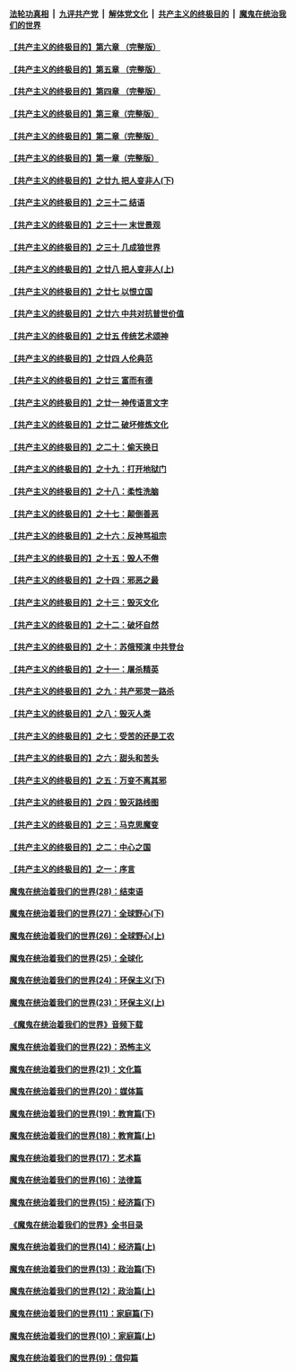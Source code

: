 ####  [法轮功真相](../../../../basic/blob/master/README.md?t=05282001) &nbsp;|&nbsp; [九评共产党](../../../../9ping.md/blob/master/README.md?t=05282001) &nbsp;|&nbsp; [解体党文化](../../../../jtdwh.md/blob/master/README.md?t=05282001)  &nbsp;|&nbsp; [共产主义的终极目的](../../../../gczydzjmd.md/blob/master/README.md?t=05282001) &nbsp;|&nbsp; [魔鬼在统治我们的世界](../../../../mgztzwmdsj.md/blob/master/README.md?t=05282001) 

#### [【共产主义的终极目的】第六章 （完整版）](../pages/nsc422/n11428913.md?t=05282001) 

#### [【共产主义的终极目的】第五章 （完整版）](../pages/nsc422/n11428912.md?t=05282001) 

#### [【共产主义的终极目的】第四章 （完整版）](../pages/nsc422/n11428907.md?t=05282001) 

#### [【共产主义的终极目的】第三章（完整版）](../pages/nsc422/n11428848.md?t=05282001) 

#### [【共产主义的终极目的】第二章（完整版）](../pages/nsc422/n11428831.md?t=05282001) 

#### [【共产主义的终极目的】第一章（完整版）](../pages/nsc422/n11417651.md?t=05282001) 

#### [【共产主义的终极目的】之廿九 把人变非人(下)](../pages/nsc422/n11344140.md?t=05282001) 

#### [【共产主义的终极目的】之三十二 结语](../pages/nsc422/n11360535.md?t=05282001) 

#### [【共产主义的终极目的】之三十一 末世景观](../pages/nsc422/n11351129.md?t=05282001) 

#### [【共产主义的终极目的】之三十 几成狼世界](../pages/nsc422/n11348280.md?t=05282001) 

#### [【共产主义的终极目的】之廿八 把人变非人(上)](../pages/nsc422/n11340492.md?t=05282001) 

#### [【共产主义的终极目的】之廿七 以恨立国](../pages/nsc422/n11336944.md?t=05282001) 

#### [【共产主义的终极目的】之廿六 中共对抗普世价值](../pages/nsc422/n11324785.md?t=05282001) 

#### [【共产主义的终极目的】之廿五 传统艺术颂神](../pages/nsc422/n11296396.md?t=05282001) 

#### [【共产主义的终极目的】之廿四 人伦典范](../pages/nsc422/n11296397.md?t=05282001) 

#### [【共产主义的终极目的】之廿三 富而有德](../pages/nsc422/n11283598.md?t=05282001) 

#### [【共产主义的终极目的】之廿一 神传语言文字](../pages/nsc422/n11263265.md?t=05282001) 

#### [【共产主义的终极目的】之廿二 破坏修炼文化](../pages/nsc422/n11245728.md?t=05282001) 

#### [【共产主义的终极目的】之二十：偷天换日](../pages/nsc422/n11238846.md?t=05282001) 

#### [【共产主义的终极目的】之十九：打开地狱门](../pages/nsc422/n11206376.md?t=05282001) 

#### [【共产主义的终极目的】之十八：柔性洗脑](../pages/nsc422/n11199994.md?t=05282001) 

#### [【共产主义的终极目的】之十七：颠倒善恶](../pages/nsc422/n11179782.md?t=05282001) 

#### [【共产主义的终极目的】之十六：反神骂祖宗](../pages/nsc422/n11166798.md?t=05282001) 

#### [【共产主义的终极目的】之十五：毁人不倦](../pages/nsc422/n11166792.md?t=05282001) 

#### [【共产主义的终极目的】之十四：邪恶之最](../pages/nsc422/n11150249.md?t=05282001) 

#### [【共产主义的终极目的】之十三：毁灭文化](../pages/nsc422/n11135227.md?t=05282001) 

#### [【共产主义的终极目的】之十二：破坏自然](../pages/nsc422/n11135214.md?t=05282001) 

#### [【共产主义的终极目的】之十：苏俄预演 中共登台](../pages/nsc422/n11118424.md?t=05282001) 

#### [【共产主义的终极目的】之十一：屠杀精英](../pages/nsc422/n11118442.md?t=05282001) 

#### [【共产主义的终极目的】之九：共产邪灵一路杀](../pages/nsc422/n11114139.md?t=05282001) 

#### [【共产主义的终极目的】之八：毁灭人类](../pages/nsc422/n11108503.md?t=05282001) 

#### [【共产主义的终极目的】之七：受苦的还是工农](../pages/nsc422/n11101809.md?t=05282001) 

#### [【共产主义的终极目的】之六：甜头和苦头](../pages/nsc422/n11096971.md?t=05282001) 

#### [【共产主义的终极目的】之五：万变不离其邪](../pages/nsc422/n11091285.md?t=05282001) 

#### [【共产主义的终极目的】之四：毁灭路线图](../pages/nsc422/n11086284.md?t=05282001) 

#### [【共产主义的终极目的】之三：马克思魔变](../pages/nsc422/n11061941.md?t=05282001) 

#### [【共产主义的终极目的】之二：中心之国](../pages/nsc422/n11047728.md?t=05282001) 

#### [【共产主义的终极目的】之一：序言](../pages/nsc422/n11086077.md?t=05282001) 

#### [魔鬼在统治着我们的世界(28)：结束语](../pages/nsc422/n10936246.md?t=05282001) 

#### [魔鬼在统治着我们的世界(27)：全球野心(下)](../pages/nsc422/n10928319.md?t=05282001) 

#### [魔鬼在统治着我们的世界(26)：全球野心(上)](../pages/nsc422/n10900318.md?t=05282001) 

#### [魔鬼在统治着我们的世界(25)：全球化](../pages/nsc422/n10788205.md?t=05282001) 

#### [魔鬼在统治着我们的世界(24)：环保主义(下)](../pages/nsc422/n10695307.md?t=05282001) 

#### [魔鬼在统治着我们的世界(23)：环保主义(上)](../pages/nsc422/n10688613.md?t=05282001) 

#### [《魔鬼在统治着我们的世界》音频下载](../pages/nsc422/n10635553.md?t=05282001) 

#### [魔鬼在统治着我们的世界(22)：恐怖主义](../pages/nsc422/n10614727.md?t=05282001) 

#### [魔鬼在统治着我们的世界(21)：文化篇](../pages/nsc422/n10597706.md?t=05282001) 

#### [魔鬼在统治着我们的世界(20)：媒体篇](../pages/nsc422/n10586579.md?t=05282001) 

#### [魔鬼在统治着我们的世界(19)：教育篇(下)](../pages/nsc422/n10564808.md?t=05282001) 

#### [魔鬼在统治着我们的世界(18)：教育篇(上)](../pages/nsc422/n10526970.md?t=05282001) 

#### [魔鬼在统治着我们的世界(17)：艺术篇](../pages/nsc422/n10499093.md?t=05282001) 

#### [魔鬼在统治着我们的世界(16)：法律篇](../pages/nsc422/n10485969.md?t=05282001) 

#### [魔鬼在统治着我们的世界(15)：经济篇(下)](../pages/nsc422/n10469975.md?t=05282001) 

#### [《魔鬼在统治着我们的世界》全书目录](../pages/nsc422/n10464261.md?t=05282001) 

#### [魔鬼在统治着我们的世界(14)：经济篇(上)](../pages/nsc422/n10457370.md?t=05282001) 

#### [魔鬼在统治着我们的世界(13)：政治篇(下)](../pages/nsc422/n10448270.md?t=05282001) 

#### [魔鬼在统治着我们的世界(12)：政治篇(上)](../pages/nsc422/n10444576.md?t=05282001) 

#### [魔鬼在统治着我们的世界(11)：家庭篇(下)](../pages/nsc422/n10440961.md?t=05282001) 

#### [魔鬼在统治着我们的世界(10)：家庭篇(上)](../pages/nsc422/n10435448.md?t=05282001) 

#### [魔鬼在统治着我们的世界(9)：信仰篇](../pages/nsc422/n10432159.md?t=05282001) 

